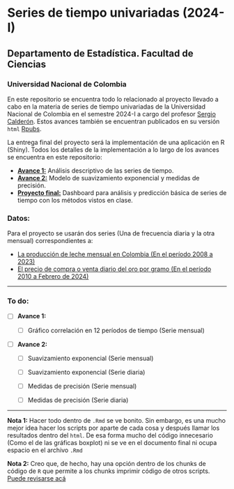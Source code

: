 # Series de tiempo univariadas (2024-I)

## Departamento de Estadística. Facultad de Ciencias

### Universidad Nacional de Colombia

En este repositorio se encuentra todo lo relacionado al proyecto llevado a cabo en la materia de series de tiempo univariadas de la Universidad Nacional de Colombia 
en el semestre 2024-I a cargo del profesor [Sergio Calderón](sacalderonv@unal.edu.co). Estos avances también se encuentran publicados en su versión ```html``` [Rpubs](https://rpubs.com/Mendivenson).

La entrega final del proyecto será la implementación de una aplicación en R (Shiny). Todos los detalles de la implementación a lo largo de los avances se encuentra
en este repositorio:

- [**Avance 1:**](https://rpubs.com/Mendivenson/Avance1_STdU) Análisis descriptivo de las series de tiempo.
- [**Avance 2:**]() Modelo de suavizamiento exponencial y medidas de precisión.
- [**Proyecto final:**](https://y688a9-michel0mendivenson-barragan0zabala.shinyapps.io/TimeSeriesDashboard/) Dashboard para análisis y predicción básica de series de tiempo con los métodos vistos en clase.

### Datos:

Para el proyecto se usarán dos series (Una de frecuencia diaria y la otra mensual) correspondientes a:

- [La producción de leche mensual en Colombia (En el período 2008 a 2023)](http://uspleche.minagricultura.gov.co/documentos.html)
- [El precio de compra o venta diario del oro por gramo (En el período 2010 a Febrero de 2024)](https://www.banrep.gov.co/es/estadisticas/precios-del-dia-para-el-gramo-oro-plata-y-platino)

---

### To do:

- [ ] **Avance 1:**
  
  - [ ] Gráfico correlación en 12 períodos de tiempo (Serie mensual)

- [ ] **Avance 2:**
  
  - [ ] Suavizamiento exponencial (Serie mensual)
  
  - [ ] Suavizamiento exponencial (Serie diaria)
  
  - [ ] Medidas de precisión (Serie mensual)
  
  - [ ] Medidas de precisión (Serie diaria)

---

**Nota 1:** Hacer todo dentro de ```.Rmd``` se ve bonito. Sin embargo, es una mucho mejor idea hacer los scripts por aparte de cada cosa y después llamar los resultados dentro del ```html```. De esa forma mucho del código innecesario (Como el de las gráficas boxplot) ni se ve en el documento final ni ocupa espacio en el archivo ```.Rmd```

**Nota 2:** Creo que, de hecho, hay una opción dentro de los chunks de código de ``R`` que permite a los chunks imprimir código de otros scripts. [Puede revisarse acá](https://stackoverflow.com/questions/52397430/include-code-from-an-external-r-script-run-in-display-both-code-and-output)
